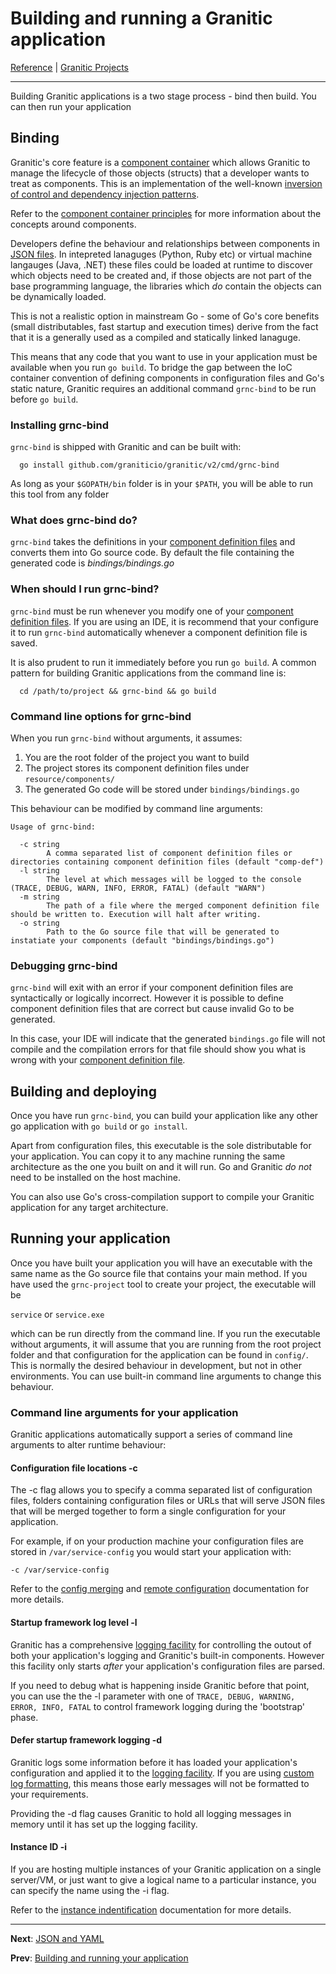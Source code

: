 # Building and running a Granitic application
[Reference](README.md) | [Granitic Projects](gpr-index.md)

---

Building Granitic applications is a two stage process - bind then build. You can then run your application

## Binding

Granitic's core feature is a [component container](ioc-index.md) which allows Granitic to manage the lifecycle of 
those objects (structs) that a developer wants to treat as components. This is an implementation of the well-known 
[inversion of control and dependency injection patterns](https://martinfowler.com/articles/injection.html).

Refer to the [component container principles](ioc-principles) for more information about the concepts around components.

Developers define the behaviour and relationships between components in [JSON files](ioc-definition-files.md). 
In intepreted lanaguges (Python, Ruby etc) or virtual machine langauges (Java, .NET) these files could be loaded at 
runtime to discover which objects need to be created and, if those objects are not part of the base programming language, 
the libraries which _do_ contain the objects can be dynamically loaded.

This is not a realistic option in mainstream Go - some of Go's core benefits (small distributables, fast startup and 
execution times) derive from the fact that it is a generally used as a compiled and statically linked lanaguge.

This means that any code that you want to use in your application must be available when you run `go build`. To bridge 
the gap between the IoC container convention of defining components in configuration files and Go's static nature, Granitic 
requires an additional command `grnc-bind` to be run before `go build`. 

### Installing grnc-bind

`grnc-bind` is shipped with Granitic and can be built with:

```
  go install github.com/graniticio/granitic/v2/cmd/grnc-bind
```

As long as your `$GOPATH/bin` folder is in your `$PATH`, you will be able to run this tool from any folder

### What does grnc-bind do?

`grnc-bind` takes the definitions in your [component definition files](ioc-definition-files.md) and converts 
them into Go source code. By default the file containing the generated code is _bindings/bindings.go_

### When should I run grnc-bind?

`grnc-bind` must be run whenever you modify one of your [component definition files](ioc-definition-files.md). If you are using an IDE, it is recommend that your configure it to run `grnc-bind` automatically whenever a component definition file is saved.

It is also prudent to run it immediately before you run `go build`. A common pattern for building Granitic applications from the command line is:

```
  cd /path/to/project && grnc-bind && go build
```

### Command line options for grnc-bind

When you run `grnc-bind` without arguments, it assumes:

  1. You are the root folder of the project you want to build
  2. The project stores its component definition files under `resource/components/`
  3. The generated Go code will be stored under `bindings/bindings.go`

This behaviour can be modified by command line arguments:

```
Usage of grnc-bind:

  -c string
    	A comma separated list of component definition files or directories containing component definition files (default "comp-def")
  -l string
    	The level at which messages will be logged to the console (TRACE, DEBUG, WARN, INFO, ERROR, FATAL) (default "WARN")
  -m string
    	The path of a file where the merged component definition file should be written to. Execution will halt after writing.
  -o string
    	Path to the Go source file that will be generated to instatiate your components (default "bindings/bindings.go")
```

### Debugging grnc-bind

`grnc-bind` will exit with an error if your component definition files are syntactically or logically incorrect. However 
it is possible to define component definition files that are correct but cause invalid Go to be generated.

In this case, your IDE will indicate that the generated `bindings.go` file will not compile and the compilation 
errors for that file should show you what is wrong with your [component definition file](ioc-definition-files.md).

## Building and deploying

Once you have run `grnc-bind`, you can build your application like any other go application with `go build` or `go install`.

Apart from configuration files, this executable is the sole distributable
for your application. You can copy it to any machine running the same architecture as the one you built on and it will run. 
Go and Granitic _do not_ need to be installed on the host machine.

You can also use Go's cross-compilation support to compile your Granitic application for any target architecture.

## Running your application

Once you have built your application you will have an executable with the same name as the Go source file that contains 
your main method. If you have used the `grnc-project` tool to create your project, the executable will be 

`service` or `service.exe`

which can be run directly from the command line. If you run the executable without arguments, it will assume that 
you are running from the root project folder and that configuration for the application can be found in `config/`. 
This is normally the desired behaviour in development, but not in other environments. 
You can use built-in command line arguments to change this behaviour.

### Command line arguments for your application

Granitic applications automatically support a series of command line arguments to alter runtime behaviour:

#### Configuration file locations -c

The -c flag allows you to specify a comma separated list of configuration files, folders containing configuration files 
or URLs that will serve JSON files that will be merged together to form a single configuration for your application.

For example, if on your production machine your configuration files are stored in `/var/service-config` you would start 
your application with:

```
-c /var/service-config
```

Refer to the [config merging](cfg-merging.md) and [remote configuration](adm-remote.md) documentation for more details.


#### Startup framework log level -l

Granitic has a comprehensive [logging facility](log-index.md) for controlling the outout of both your application's 
logging and Granitic's built-in components. However this facility only starts _after_ your application's configuration 
files are parsed. 

If you need to debug what is happening inside Granitic before that point, you can use the the -l parameter with one 
of `TRACE, DEBUG, WARNING, ERROR, INFO, FATAL` to control framework logging during the 'bootstrap' phase.

#### Defer startup framework logging -d

Granitic logs some information before it has loaded your application's configuration and applied it to the [logging facility](log-index.md).
If you are using [custom log formatting](log-format.md), this means those early messages will not be formatted to your 
requirements. 

Providing the -d flag causes Granitic to hold all logging messages in memory until it has set up the logging facility.
 

#### Instance ID -i 

If you are hosting multiple instances of your Granitic application on a single server/VM, or just want to give a 
logical name to a particular instance, you can specify the name using the -i flag.

Refer to the [instance indentification](adm-instance.md) documentation for more details.



---
**Next**: [JSON and YAML](gpr-json.md) 

**Prev**: [Building and running your application](gpr-build.md)
